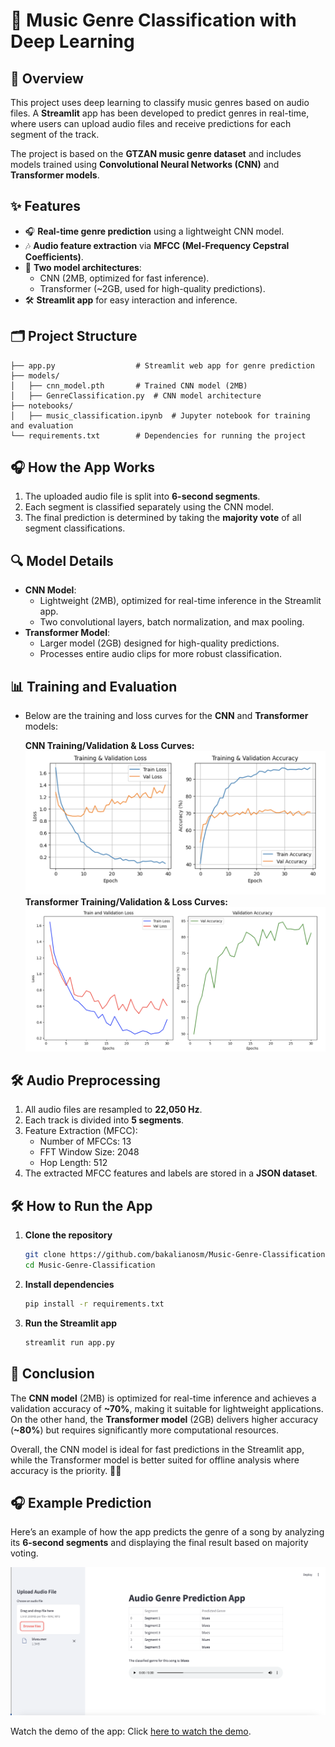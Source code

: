 # 🎵 Music Genre Classification with Deep Learning

## 📄 Overview
This project uses deep learning to classify music genres based on audio files. A **Streamlit** app has been developed to predict genres in real-time, where users can upload audio files and receive predictions for each segment of the track.

The project is based on the **GTZAN music genre dataset** and includes models trained using **Convolutional Neural Networks (CNN)** and **Transformer models**.

## ✨ Features
- 🎧 **Real-time genre prediction** using a lightweight CNN model.
- 🎶 **Audio feature extraction** via **MFCC (Mel-Frequency Cepstral Coefficients)**.
- 💪 **Two model architectures**: 
  - CNN (2MB, optimized for fast inference).  
  - Transformer (~2GB, used for high-quality predictions).
- 🛠️ **Streamlit app** for easy interaction and inference.

## 🗂 Project Structure
```
├── app.py                  # Streamlit web app for genre prediction  
├── models/
│   ├── cnn_model.pth       # Trained CNN model (2MB)  
│   ├── GenreClassification.py  # CNN model architecture  
├── notebooks/
│   ├── music_classification.ipynb  # Jupyter notebook for training and evaluation  
└── requirements.txt        # Dependencies for running the project  
```

## 🎧 How the App Works
1. The uploaded audio file is split into **6-second segments**.
2. Each segment is classified separately using the CNN model.
3. The final prediction is determined by taking the **majority vote** of all segment classifications.

## 🔍 Model Details
- **CNN Model**: 
  - Lightweight (2MB), optimized for real-time inference in the Streamlit app.
  - Two convolutional layers, batch normalization, and max pooling.
- **Transformer Model**: 
  - Larger model (2GB) designed for high-quality predictions.
  - Processes entire audio clips for more robust classification.

## 📊 Training and Evaluation
- Below are the training and loss curves for the **CNN** and **Transformer** models:
  
  **CNN Training/Validation & Loss Curves:** *![CNN Curves](./assets/cnn_metrics.png)*  
  **Transformer Training/Validation & Loss Curves:** *![Transformer Curves](./assets/transformer_metrics.png)*  

## 🛠️ Audio Preprocessing
1. All audio files are resampled to **22,050 Hz**.
2. Each track is divided into **5 segments**.
3. Feature Extraction (MFCC):
   - Number of MFCCs: 13  
   - FFT Window Size: 2048  
   - Hop Length: 512  
4. The extracted MFCC features and labels are stored in a **JSON dataset**.

## 🛠 How to Run the App
1. **Clone the repository**
   ```bash
   git clone https://github.com/bakalianosm/Music-Genre-Classification.git
   cd Music-Genre-Classification
   ```
2. **Install dependencies**
   ```bash
   pip install -r requirements.txt
   ```
3. **Run the Streamlit app**
   ```bash
   streamlit run app.py
   ```

## 🏁 Conclusion 

The **CNN model** (2MB) is optimized for real-time inference and achieves a validation accuracy of **~70%**, making it suitable for lightweight applications. On the other hand, the **Transformer model** (2GB) delivers higher accuracy (**~80%**) but requires significantly more computational resources. 

Overall, the CNN model is ideal for fast predictions in the Streamlit app, while the Transformer model is better suited for offline analysis where accuracy is the priority. 🎵✨

## 🎧 Example Prediction
Here’s an example of how the app predicts the genre of a song by analyzing its **6-second segments** and displaying the final result based on majority voting. 

![Genre Prediction Example](./assets/demo_img.png)






Watch the demo of the app:
Click [here to watch the demo](./assets/demo.mov).
